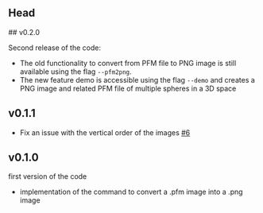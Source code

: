 ## Head
## v0.2.0

Second release of the code:

- The old functionality to convert from PFM file to PNG image is still available using the flag `--pfm2png`.
- The new feature demo is accessible using the flag `--demo` and creates a PNG image and related PFM file of multiple spheres in a 3D space
## v0.1.1

-   Fix an issue with the vertical order of the images [#6](https://github.com/TommiDL/LITracer/pull/6)

## v0.1.0
first version of the code
- implementation of the command to convert a .pfm image into a .png image
